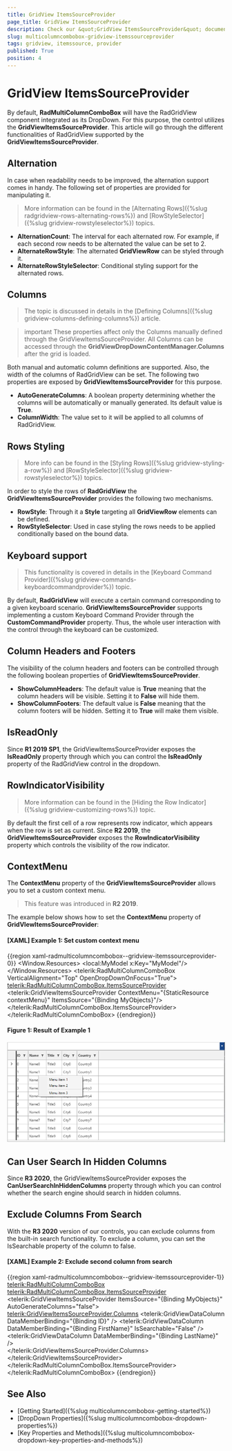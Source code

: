 ```yaml
---
title: GridView ItemsSourceProvider
page_title: GridView ItemsSourceProvider
description: Check our &quot;GridView ItemsSourceProvider&quot; documentation article for the RadMultiColumnComboBox {{ site.framework_name }} control.
slug: multicolumncombobox-gridview-itemssourceprovider
tags: gridview, itemssource, provider
published: True
position: 4
---
```


# GridView ItemsSourceProvider

By default, __RadMultiColumnComboBox__ will have the RadGridView component integrated as its DropDown. For this purpose, the control utilizes the __GridViewItemsSourceProvider__.  This article will go through the different functionalities of RadGridView supported by the __GridViewItemsSourceProvider__.

## Alternation

In case when readability needs to be improved, the alternation support comes in handy. The following set of properties are provided for manipulating it.

> More information can be found in the [Alternating Rows]({%slug radgridview-rows-alternating-rows%}) and [RowStyleSelector]({%slug gridview-rowstyleselector%}) topics.

* __AlternationCount__: The interval for each alternated row. For example, if each second row needs to be alternated the value can be set to 2.
* __AlternateRowStyle__: The alternated __GridViewRow__ can be styled through it.
* __AlternateRowStyleSelector__: Conditional styling support for the alternated rows.

## Columns

> The topic is discussed in details in the [Defining Columns]({%slug gridview-columns-defining-columns%}) article.

>important These properties affect only the Columns manually defined through the GridViewItemsSourceProvider. All Columns can be accessed through the __GridViewDropDownContentManager.Columns__ after the grid is loaded.

Both manual and automatic column definitions are supported. Also, the width of the columns of RadGridView can be set. The following two properties are exposed by __GridViewItemsSourceProvider__ for this purpose.

* __AutoGenerateColumns__: A boolean property determining whether the columns will be automatically or manually generated. Its default value is __True__.
* __ColumnWidth__: The value set to it will be applied to all columns of RadGridView.

## Rows Styling

> More info can be found in the [Styling Rows]({%slug gridview-styling-a-row%}) and [RowStyleSelector]({%slug gridview-rowstyleselector%}) topics.

In order to style the rows of __RadGridView__ the __GridViewItemsSourceProvider__ provides the following two mechanisms.

* __RowStyle__: Through it a __Style__ targeting all __GridViewRow__ elements can be defined.
* __RowStyleSelector__: Used in case styling the rows needs to be applied conditionally based on the bound data.

## Keyboard support

> This functionality is covered in details in the [Keyboard Command Provider]({%slug gridview-commands-keyboardcommandprovider%}) topic.

By default, __RadGridView__ will execute a certain command corresponding to a given keyboard scenario. __GridViewItemsSourceProvider__ supports implementing a custom Keyboard Command Provider through the __CustomCommandProvider__ property. Thus, the whole user interaction with the control through the keyboard can be customized.

## Column Headers and Footers

The visibility of the column headers and footers can be controlled through the following boolean properties of __GridViewItemsSourceProvider__. 

* __ShowColumnHeaders__: The default value is __True__ meaning that the column headers will be visible. Setting it to __False__ will hide them.
* __ShowColumnFooters__: The default value is __False__ meaning that the column footers will be hidden. Setting it to __True__ will make them visible.

## IsReadOnly

Since __R1 2019 SP1__, the GridViewItemsSourceProvider exposes the __IsReadOnly__ property through which you can control the __IsReadOnly__ property of the RadGridView control in the dropdown.

## RowIndicatorVisibility

> More information can be found in the [Hiding the Row Indicator]({%slug gridview-customizing-rows%}) topic.

By default the first cell of a row represents row indicator, which appears when the row is set as current. Since __R2 2019__, the __GridViewItemsSourceProvider__ exposes the __RowIndicatorVisibility__ property which controls the visibility of the row indicator.

## ContextMenu

The __ContextMenu__ property of the __GridViewItemsSourceProvider__ allows you to set a custom context menu.

>This feature was introduced in __R2 2019__.

The example below shows how to set the **ContextMenu** property of **GridVIewItemsSourceProvider**:

#### __[XAML] Example 1: Set custom context menu__
{{region xaml-radmulticolumncombobox--gridview-itemssourceprovider-0}}
	<Window.Resources>
        <local:MyModel x:Key="MyModel"/>
        <ContextMenu x:Key="contextMenu">
            <MenuItem Header="Menu item 1" />
            <MenuItem Header="Menu item 2" />
            <Separator />
            <MenuItem Header="Menu item 3" />
        </ContextMenu>
    </Window.Resources>
    <Grid DataContext="{StaticResource MyModel}">
        <telerik:RadMultiColumnComboBox VerticalAlignment="Top" OpenDropDownOnFocus="True">
            <telerik:RadMultiColumnComboBox.ItemsSourceProvider>
                <telerik:GridViewItemsSourceProvider ContextMenu="{StaticResource contextMenu}" ItemsSource="{Binding MyObjects}"/>
            </telerik:RadMultiColumnComboBox.ItemsSourceProvider>
        </telerik:RadMultiColumnComboBox>
    </Grid>
{{endregion}}

#### __Figure 1: Result of Example 1__
![RadMultiColumnComboBox with custom context menu](images/MultiColumnComboBox_GridViewItemsSourceProvider_01.png)

## Can User Search In Hidden Columns

Since __R3 2020__, the GridViewItemsSourceProvider exposes the __CanUserSearchInHiddenColumns__ property through which you can control whether the search engine should search in hidden columns.

## Exclude Columns From Search

With the __R3 2020__ version of our controls, you can exclude columns from the built-in search functionality. To exclude a column, you can set the IsSearchable property of the column to false.

#### __[XAML] Example 2: Exclude second column from search__
{{region xaml-radmulticolumncombobox--gridview-itemssourceprovider-1}}
	<telerik:RadMultiColumnComboBox>
		<telerik:RadMultiColumnComboBox.ItemsSourceProvider>
			<telerik:GridViewItemsSourceProvider ItemsSource="{Binding MyObjects}" AutoGenerateColumns="false">
				<telerik:GridViewItemsSourceProvider.Columns>
					<telerik:GridViewDataColumn DataMemberBinding="{Binding ID}" />
					<telerik:GridViewDataColumn DataMemberBinding="{Binding FirstName}" IsSearchable="False"  /> 
					<telerik:GridViewDataColumn DataMemberBinding="{Binding LastName}" />                       
				</telerik:GridViewItemsSourceProvider.Columns>
			</telerik:GridViewItemsSourceProvider>
		</telerik:RadMultiColumnComboBox.ItemsSourceProvider>
	</telerik:RadMultiColumnComboBox>
{{endregion}}


## See Also  
* [Getting Started]({%slug multicolumncombobox-getting-started%})
* [DropDown Properties]({%slug multicolumncombobox-dropdown-properties%})
* [Key Properties and Methods]({%slug multicolumncombobox-dropdown-key-properties-and-methods%})
